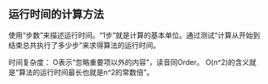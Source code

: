 <!--
 * @Descripttion: 
 * @version: 
 * @Author: shenjia
 * @Date: 2020-12-07 14:44:39
 * @LastEditors: shenjia
 * @LastEditTime: 2020-12-08 14:34:44
-->
## 运行时间的计算方法
使用“步数”来描述运行时间。“1步”就是计算的基本单位。通过测试“计算从开始到结束总共执行了多少步”来求得算法的运行时间。

时间复杂度：
O表示“忽略重要项以外的内容”，读音同Order。
O(n^2)的含义就是“算法的运行时间最长也就是n^2的常数倍”。
